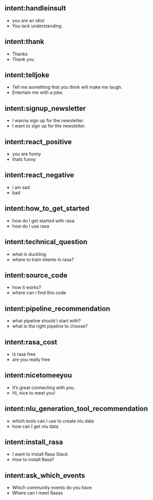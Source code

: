 ## intent:handleinsult
- you are an idiot
- You lack understanding.

## intent:thank
- Thanks
- Thank you

## intent:telljoke
- Tell me something that you think will make me laugh.
- Entertain me with a joke.

## intent:signup_newsletter
- I wanna sign up for the newsletter.
- I want to sign up for the newsletter.

## intent:react_positive
- you are funny
- thats funny

## intent:react_negative
- i am sad
- bad

## intent:how_to_get_started
- how do I get started with rasa
- how do I use rasa

## intent:technical_question
- what is duckling
- where to train intents in rasa?

## intent:source_code
- how it works?
- where can i find this code

## intent:pipeline_recommendation
- what pipeline should I start with?
- what is the right pipeline to choose?

## intent:rasa_cost
- is rasa free
- are you really free

## intent:nicetomeeyou
- It’s great connecting with you.
- Hi, nice to meet you!

## intent:nlu_generation_tool_recommendation
- which tools can I use to create nlu data
- how can I get nlu data

## intent:install_rasa
- I want to install Rasa Stack
- How to install Rasa?

## intent:ask_which_events
- Which community events do you have
- Where can I meet Rasas